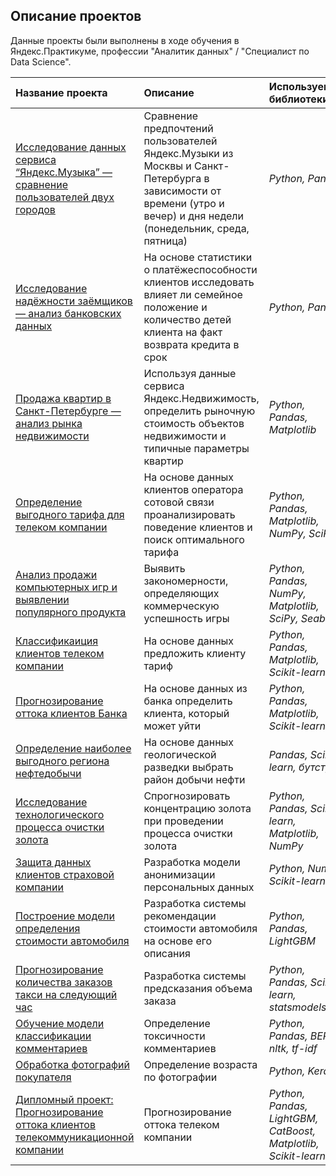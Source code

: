 ## Описание проектов

Данные проекты были выполнены в ходе обучения в Яндекс.Практикуме, профессии "Аналитик данных" / "Специалист по Data Science".

| Название проекта | Описание | Используемые библиотеки | 
| :---------------------- | :---------------------- | :---------------------- |
| [Исследование данных сервиса “Яндекс.Музыка” — сравнение пользователей двух городов](Project_1) | Сравнение предпочтений пользователей Яндекс.Музыки из Москвы и Санкт-Петербурга в зависимости от времени (утро и вечер) и дня недели (понедельник, среда, пятница)| *Python, Pandas* |
| [Исследование надёжности заёмщиков — анализ банковских данных](Project_2) | На основе статистики о платёжеспособности клиентов исследовать влияет ли семейное положение и количество детей клиента на факт возврата кредита в срок| *Python, Pandas* |
| [Продажа квартир в Санкт-Петербурге — анализ рынка недвижимости](Project_3) | Используя данные сервиса Яндекс.Недвижимость, определить рыночную стоимость объектов недвижимости и типичные параметры квартир| *Python, Pandas, Matplotlib* |
| [Определение выгодного тарифа для телеком компании](Project_4) | На основе данных клиентов оператора сотовой связи проанализировать поведение клиентов и поиск оптимального тарифа| *Python, Pandas, Matplotlib, NumPy, SciPy* |
| [Анализ продажи компьютерных игр и выявлении популярного продукта](Project_5) | Выявить закономерности, определяющих коммерческую успешность игры| *Python, Pandas, NumPy, Matplotlib, SciPy, Seaborn* |
| [Классификаиция клиентов телеком компании](Project_6) | На основе данных предложить клиенту тариф| *Python, Pandas, Matplotlib, Scikit-learn* |
| [Прогнозирование оттока клиентов Банка](Project_7) | На основе данных из банка определить клиента, который может уйти| *Python, Pandas, Matplotlib, Scikit-learn* |
| [Определение наиболее выгодного региона нефтедобычи](Project_8) | На основе данных геологической разведки выбрать район добычи нефти| *Pandas, Scikit-learn, бутстреп* |
| [Исследование технологического процесса очистки золота](Project_9) | Спрогнозировать концентрацию золота при проведении процесса очистки золота| *Python, Pandas, Scikit-learn, Matplotlib, NumPy* |
| [Защита данных клиентов страховой компании](Project_10) | Разработка модели анонимизации персональных данных| *Python, NumPy, Scikit-learn* |
| [Построение модели определения стоимости автомобиля](Project_11) | Разработка системы рекомендации стоимости автомобиля на основе его описания| *Python, Pandas, LightGBM* |
| [Прогнозирование количества заказов такси на следующий час](Project_12) | Разработка системы предсказания объема заказа| *Python, Pandas, Scikit-learn, statsmodels* |
| [Обучение модели классификации комментариев](Project_13) | Определение токсичности комментариев| *Python, Pandas, BERT, nltk, tf-idf* |
| [Обработка фотографий покупателя](Project_14) | Определение возраста по фотографии| *Python, Keras* |
| [Дипломный проект: Прогнозирование оттока клиентов телекоммуникационной компании](Project_15) | Прогнозирование оттока телеком компании| *Python, Pandas, LightGBM, CatBoost, Matplotlib, Scikit-learn* |
